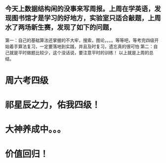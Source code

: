 ## 今天上数据结构闲的没事来写周报。上周在学英语，发现图书馆才是学习的好地方，实验室只适合敲题，上周水了两场新生赛，发现了如下的问题，
第一：自己的基础算法还掌握的不大牢，搜索，图论，。。。等等吧，等考完四级开始着手算法复习，一定要落地到实践，并且及时复习，遗忘真的很可怕
第二：自己就是平时做题比较少，这个没话说，要注意平时的训练！
以上就是上周的总结。

# 周六考四级
# 祁星辰之力，佑我四级！

# 大神养成中。。。
# 价值回归！
